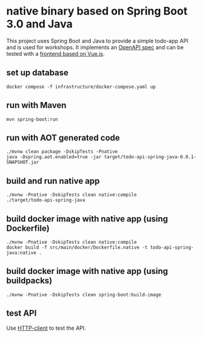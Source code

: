 # native binary based on Spring Boot 3.0 and Java
This project uses Spring Boot and Java to provide a simple todo-app API and is used for workshops.
It implements an [OpenAPI spec](src/main/resources/todo-spec.yaml) and can be tested with a [frontend based on Vue.js](https://github.com/devshred/todo-web).

## set up database

```shell
docker compose -f infrastructure/docker-compose.yaml up
```

## run with Maven

```shell
mvn spring-boot:run
```

## run with AOT generated code

```shell
./mvnw clean package -DskipTests -Pnative
java -Dspring.aot.enabled=true -jar target/todo-api-spring-java-0.0.1-SNAPSHOT.jar
```

## build and run native app

```shell
./mvnw -Pnative -DskipTests clean native:compile
./target/todo-api-spring-java
```

## build docker image with native app (using Dockerfile)

```shell
./mvnw -Pnative -DskipTests clean native:compile
docker build -f src/main/docker/Dockerfile.native -t todo-api-spring-java:native .
```

## build docker image with native app (using buildpacks)

```shell
./mvnw -Pnative -DskipTests clean spring-boot:build-image
```

## test API

Use [HTTP-client](todo-endpoints.http) to test the API.
